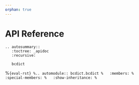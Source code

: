 ```yaml
---
orphan: true
---
```


# API Reference
```{eval-rst}
.. autosummary:: 
   :toctree: _apidoc
   :recursive:
   
   bcdict
```

%```{eval-rst}
%.. automodule:: bcdict.bcdict
%   :members:
%   :special-members:
%   :show-inheritance:
%```
